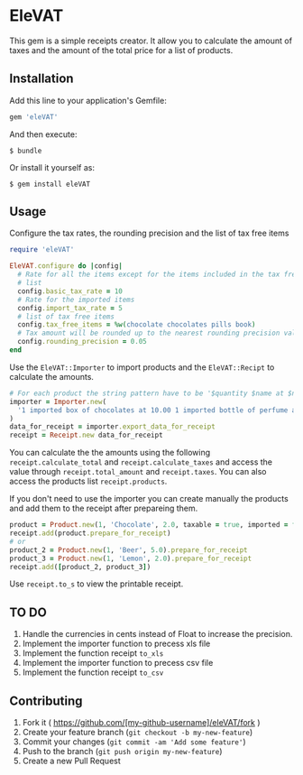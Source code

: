 # EleVAT

This gem is a simple receipts creator. It allow you to calculate the amount of taxes and the amount of the total price for a list of products.

## Installation

Add this line to your application's Gemfile:

```ruby
gem 'eleVAT'
```

And then execute:

    $ bundle

Or install it yourself as:

    $ gem install eleVAT

## Usage

Configure the tax rates, the rounding precision and the list of tax free items

```ruby
require 'eleVAT'

EleVAT.configure do |config|
  # Rate for all the items except for the items included in the tax free item
  # list
  config.basic_tax_rate = 10
  # Rate for the imported items
  config.import_tax_rate = 5
  # list of tax free items
  config.tax_free_items = %w(chocolate chocolates pills book)
  # Tax amount will be rounded up to the nearest rounding precision value
  config.rounding_precision = 0.05
end
```

Use the `EleVAT::Importer` to import products and the `EleVAT::Recipt` to calculate the amounts.
```ruby
# For each product the string pattern have to be '$quantity $name at $net_price'
importer = Importer.new(
  '1 imported box of chocolates at 10.00 1 imported bottle of perfume at 47.50'
)
data_for_receipt = importer.export_data_for_receipt
receipt = Receipt.new data_for_receipt
```
You can calculate the the amounts using the following `receipt.calculate_total` and `receipt.calculate_taxes` and access the value through `receipt.total_amount`
and `receipt.taxes`. You can also access the products list `receipt.products`.

If you don't need to use the importer you can create manually the products and add them to the receipt after prepareing them.

```ruby
product = Product.new(1, 'Chocolate', 2.0, taxable = true, imported = false)
receipt.add(product.prepare_for_receipt)
# or
product_2 = Product.new(1, 'Beer', 5.0).prepare_for_receipt
product_3 = Product.new(1, 'Lemon', 2.0).prepare_for_receipt
receipt.add([product_2, product_3])
```

Use `receipt.to_s` to view the printable receipt.

## TO DO
1. Handle the currencies in cents instead of Float to increase the precision.
2. Implement the importer function to precess xls file
3. Implement the function receipt `to_xls`
4. Implement the importer function to precess csv file
5. Implement the function receipt `to_csv`

## Contributing

1. Fork it ( https://github.com/[my-github-username]/eleVAT/fork )
2. Create your feature branch (`git checkout -b my-new-feature`)
3. Commit your changes (`git commit -am 'Add some feature'`)
4. Push to the branch (`git push origin my-new-feature`)
5. Create a new Pull Request
